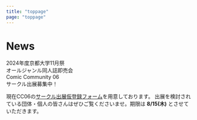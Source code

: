 ```yaml
---
title: "toppage"
page: "toppage"
---
```


# News

2024年度京都大学11月祭\
オールジャンル同人誌即売会\
Comic Community 06\
サークル出展募集中！

現在CC06の[サークル出展仮登録フォーム](https://forms.gle/BN15yaiL4fkoWsCV9)を用意しております。
出展を検討されている団体・個人の皆さんはぜひご覧くださいませ。期限は **8/15(木)** とさせていただきます。

<!-- <iframe src="https://www.google.com/maps/embed?pb=!1m18!1m12!1m3!1d747.8112316529986!2d135.78242510326024!3d35.02777145957903!2m3!1f0!2f0!3f0!3m2!1i1024!2i768!4f13.1!3m3!1m2!1s0x60010857cbe9ace5%3A0x9af701c2f61fd0a1!2z44CSNjA2LTgzMTcg5Lqs6YO95bqc5Lqs6YO95biC5bem5Lqs5Yy65ZCJ55Sw5pys55S6IOe3j-WQiOeglOeptjnlj7fppKg!5e0!3m2!1sja!2sjp!4v1697078390837!5m2!1sja!2sjp" width="600" height="450" style="border:0;" allowfullscreen="" loading="lazy" referrerpolicy="no-referrer-when-downgrade"></iframe> -->